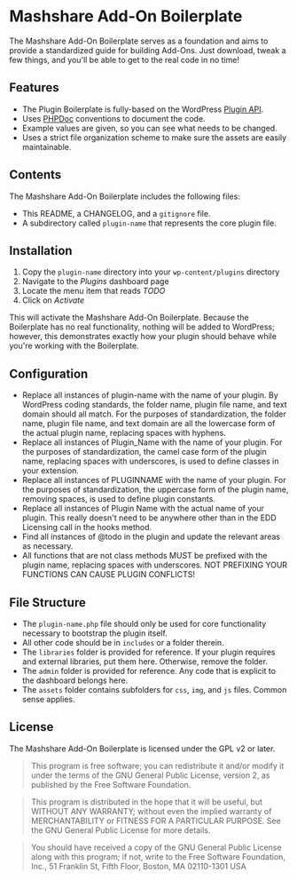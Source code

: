 # Mashshare Add-On Boilerplate

The Mashshare Add-On Boilerplate serves as a foundation and aims to provide a standardized guide for building Add-Ons. Just download, tweak a few things, and you'll be able to get to the real code in no time!

## Features

* The Plugin Boilerplate is fully-based on the WordPress [Plugin API](http://codex.wordpress.org/Plugin_API).
* Uses [PHPDoc](http://en.wikipedia.org/wiki/PHPDoc) conventions to document the code.
* Example values are given, so you can see what needs to be changed.
* Uses a strict file organization scheme to make sure the assets are easily maintainable.

## Contents

The Mashshare Add-On Boilerplate includes the following files:

* This README, a CHANGELOG, and a `gitignore` file.
* A subdirectory called `plugin-name` that represents the core plugin file.

## Installation

1. Copy the `plugin-name` directory into your `wp-content/plugins` directory
2. Navigate to the *Plugins* dashboard page
3. Locate the menu item that reads *TODO*
4. Click on *Activate*

This will activate the Mashshare Add-On Boilerplate. Because the Boilerplate has no real functionality, nothing will be added to WordPress; however, this demonstrates exactly how your plugin should behave while you're working with the Boilerplate.

## Configuration

 * Replace all instances of plugin-name with the name of your plugin. By WordPress coding standards, the folder name, plugin file name, and text domain should all match. For the purposes of standardization, the folder name, plugin file name, and text domain are all the lowercase form of the actual plugin name, replacing spaces with hyphens.
 * Replace all instances of Plugin_Name with the name of your plugin. For the purposes of standardization, the camel case form of the plugin name, replacing spaces with underscores, is used to define classes in your extension.
 * Replace all instances of PLUGINNAME with the name of your plugin. For the purposes of standardization, the uppercase form of the plugin name, removing spaces, is used to define plugin constants.
 * Replace all instances of Plugin Name with the actual name of your plugin. This really doesn't need to be anywhere other than in the EDD Licensing call in the hooks method.
 * Find all instances of @todo in the plugin and update the relevant areas as necessary.
 * All functions that are not class methods MUST be prefixed with the plugin name, replacing spaces with underscores. NOT PREFIXING YOUR FUNCTIONS CAN CAUSE PLUGIN CONFLICTS!

## File Structure

 * The `plugin-name.php` file should only be used for core functionality necessary to bootstrap the plugin itself.
 * All other code should be in `includes` or a folder therein.
 * The `libraries` folder is provided for reference. If your plugin requires and external libraries, put them here. Otherwise, remove the folder.
 * The `admin` folder is provided for reference. Any code that is explicit to the dashboard belongs here.
 * The `assets` folder contains subfolders for `css`, `img`, and `js` files. Common sense applies.

## License

The Mashshare Add-On Boilerplate is licensed under the GPL v2 or later.

> This program is free software; you can redistribute it and/or modify
it under the terms of the GNU General Public License, version 2, as
published by the Free Software Foundation.

> This program is distributed in the hope that it will be useful,
but WITHOUT ANY WARRANTY; without even the implied warranty of
MERCHANTABILITY or FITNESS FOR A PARTICULAR PURPOSE.  See the
GNU General Public License for more details.

> You should have received a copy of the GNU General Public License
along with this program; if not, write to the Free Software
Foundation, Inc., 51 Franklin St, Fifth Floor, Boston, MA  02110-1301  USA
